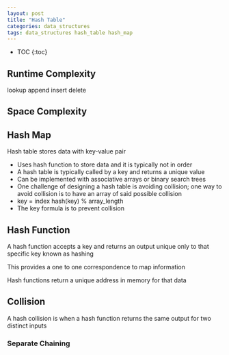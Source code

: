 ```yaml
---
layout: post
title: "Hash Table"
categories: data_structures
tags: data_structures hash_table hash_map
---
```


* TOC
{:toc}

## Runtime Complexity

lookup 
append 
insert 
delete 



## Space Complexity



## Hash Map

Hash table stores data with key-value pair

- Uses hash function to store data and it is typically not in order
- A hash table is typically called by a key and returns a unique value
- Can be implemented with associative arrays or binary search trees
- One challenge of designing a hash table is avoiding collision; one way to avoid collision is to have an array of said possible collision
- key = index hash(key) % array_length
- The key formula is to prevent collision



## Hash Function

A hash function accepts a key and returns an output unique only to that specific key known as hashing

This provides a one to one correspondence to map information

Hash functions return a unique address in memory for that data



## Collision

A hash collision is when a hash function returns the same output for two distinct inputs



### Separate Chaining


